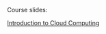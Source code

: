 Course slides:

[Introduction to Cloud Computing](https://docs.google.com/presentation/d/1bo2HEi7s2x20T1peIMAeNE-cAsItw9-U0a7174O-wWA/edit?usp=sharing)
